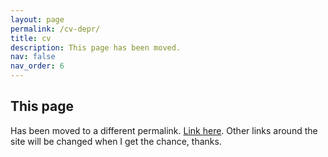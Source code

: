 ```yaml
---
layout: page
permalink: /cv-depr/
title: cv
description: This page has been moved.
nav: false
nav_order: 6
---
```


## This page

Has been moved to a different permalink. [Link here](/resume). Other links around the site will be changed when I get the chance, thanks.
